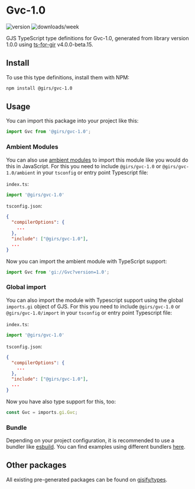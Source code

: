 
# Gvc-1.0

![version](https://img.shields.io/npm/v/@girs/gvc-1.0)
![downloads/week](https://img.shields.io/npm/dw/@girs/gvc-1.0)


GJS TypeScript type definitions for Gvc-1.0, generated from library version 1.0.0 using [ts-for-gir](https://github.com/gjsify/ts-for-gir) v4.0.0-beta.15.


## Install

To use this type definitions, install them with NPM:
```bash
npm install @girs/gvc-1.0
```

## Usage

You can import this package into your project like this:
```ts
import Gvc from '@girs/gvc-1.0';
```

### Ambient Modules

You can also use [ambient modules](https://github.com/gjsify/ts-for-gir/tree/main/packages/cli#ambient-modules) to import this module like you would do this in JavaScript.
For this you need to include `@girs/gvc-1.0` or `@girs/gvc-1.0/ambient` in your `tsconfig` or entry point Typescript file:

`index.ts`:
```ts
import '@girs/gvc-1.0'
```

`tsconfig.json`:
```json
{
  "compilerOptions": {
    ...
  },
  "include": ["@girs/gvc-1.0"],
  ...
}
```

Now you can import the ambient module with TypeScript support: 

```ts
import Gvc from 'gi://Gvc?version=1.0';
```

### Global import

You can also import the module with Typescript support using the global `imports.gi` object of GJS.
For this you need to include `@girs/gvc-1.0` or `@girs/gvc-1.0/import` in your `tsconfig` or entry point Typescript file:

`index.ts`:
```ts
import '@girs/gvc-1.0'
```

`tsconfig.json`:
```json
{
  "compilerOptions": {
    ...
  },
  "include": ["@girs/gvc-1.0"],
  ...
}
```

Now you have also type support for this, too:

```ts
const Gvc = imports.gi.Gvc;
```

### Bundle

Depending on your project configuration, it is recommended to use a bundler like [esbuild](https://esbuild.github.io/). You can find examples using different bundlers [here](https://github.com/gjsify/ts-for-gir/tree/main/examples).

## Other packages

All existing pre-generated packages can be found on [gjsify/types](https://github.com/gjsify/types).

